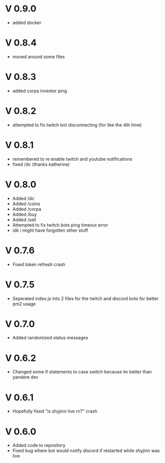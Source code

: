 # V 0.9.0
- added docker

# V 0.8.4
- moved around some files

# V 0.8.3
- added corpa investor ping

# V 0.8.2
- attempted to fix twitch bot disconnecting (for like the 4th time)

# V 0.8.1
- remembered to re enable twitch and youtube notifications
- fixed /dc (thanks katherine)

# V 0.8.0
- Added /dc
- Added /coins
- Added /corpa
- Added /buy
- Added /sell
- Attempted to fix twitch bots ping timeout error
- idk i might have forgotten other stuff

# V 0.7.6
- Fixed token refresh crash

# V 0.7.5
- Seperated index.js into 2 files for the twitch and discord bots for better pm2 usage

# V 0.7.0
- Added randomized status messages

# V 0.6.2
- Changed some if statements to case switch because im better than yandere dev

# V 0.6.1
- Hopefully fixed "is shyjinn live rn?" crash

# V 0.6.0
- Added code to repository
- Fixed bug where bot would notify discord if restarted while shyjinn was live
